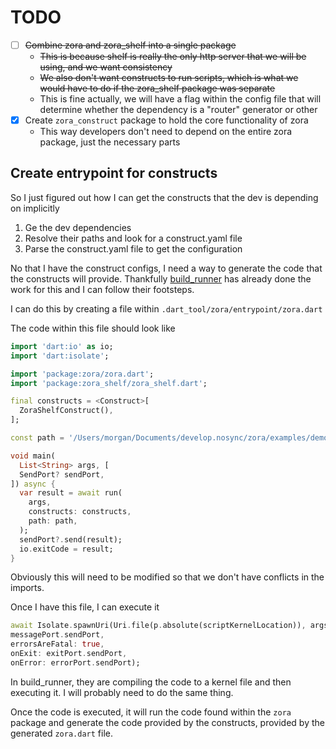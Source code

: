 # TODO

- [ ] ~~Combine zora and zora_shelf into a single package~~
  - ~~This is because shelf is really the only http server that we will be using, and we want consistency~~
  - ~~We also don't want constructs to run scripts, which is what we would have to do if the zora_shelf package was separate~~
  - This is fine actually, we will have a flag within the config file that will determine whether the dependency is a "router" generator or other
- [x] Create `zora_construct` package to hold the core functionality of zora
  - This way developers don't need to depend on the entire zora package, just the necessary parts

## Create entrypoint for constructs

So I just figured out how I can get the constructs that the dev is depending on implicitly

1. Ge the dev dependencies
2. Resolve their paths and look for a construct.yaml file
3. Parse the construct.yaml file to get the configuration

No that I have the construct configs, I need a way to generate the code that the constructs will provide. Thankfully [build_runner](https://github.dev/dart-lang/build/tree/master/build_runner) has already done the work for this and I can follow their footsteps.

I can do this by creating a file within `.dart_tool/zora/entrypoint/zora.dart`

The code within this file should look like

```dart
import 'dart:io' as io;
import 'dart:isolate';

import 'package:zora/zora.dart';
import 'package:zora_shelf/zora_shelf.dart';

final constructs = <Construct>[
  ZoraShelfConstruct(),
];

const path = '/Users/morgan/Documents/develop.nosync/zora/examples/demo/routes';

void main(
  List<String> args, [
  SendPort? sendPort,
]) async {
  var result = await run(
    args,
    constructs: constructs,
    path: path,
  );
  sendPort?.send(result);
  io.exitCode = result;
}
```

Obviously this will need to be modified so that we don't have conflicts in the imports.

Once I have this file, I can execute it

```dart
await Isolate.spawnUri(Uri.file(p.absolute(scriptKernelLocation)), args,
messagePort.sendPort,
errorsAreFatal: true,
onExit: exitPort.sendPort,
onError: errorPort.sendPort);
```

In build_runner, they are compiling the code to a kernel file and then executing it. I will probably need to do the same thing.

Once the code is executed, it will run the code found within the `zora` package and generate the code provided by the constructs, provided by the generated `zora.dart` file.
